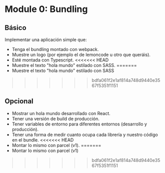 # Module 0: Bundling

## Básico

Implementar una aplicación simple que:

- Tenga el bundling montado con webpack.
- Muestre un logo (por ejemplo el de lemoncode u otro que queráis).
- Esté montada con Typescript.
<<<<<<< HEAD
- Muestre el texto "hola mundo" estilado con SASS.
=======
- Muestre el texto "hola mundo" estilado con SASS
>>>>>>> bdfa061f2e1af814a748d9440e3567f5351f1151

## Opcional

- Mostrar un hola mundo desarrollado con React.
- Tener una versión de build de producción.
- Tener variables de entorno para diferentes entornos (desarrollo y producción).
- Tener una forma de medir cuanto ocupa cada librería y nuestro código en el bundle.
<<<<<<< HEAD
- Montar lo mismo con parcel (v1).
=======
- Montar lo mismo con parcel (v1)
>>>>>>> bdfa061f2e1af814a748d9440e3567f5351f1151
